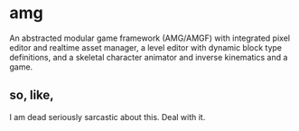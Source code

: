 amg
===

An abstracted modular game framework (AMG/AMGF) with integrated pixel editor and realtime asset manager, a level editor with dynamic block type definitions, and a skeletal character animator and inverse kinematics and a game. 

so, like,
---------
I am dead seriously sarcastic about this. Deal with it.
